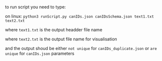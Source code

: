 to run script you need to type:

on linux: ```python3 runScript.py canIDs.json canIDsSchema.json text1.txt text2.txt```

where `text1.txt` is the output headder file name

where `text2.txt` is the output file name for visualisation

and the output shoud be either `not unique` for `canIDs_duplicate.json` or `are unique` for `canIDs.json` parameters
